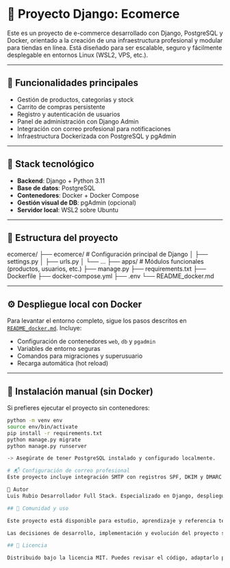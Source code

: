 # 🛒 Proyecto Django: Ecomerce

Este es un proyecto de e-commerce desarrollado con Django, PostgreSQL y Docker, orientado a la creación de una infraestructura profesional y modular para tiendas en línea. Está diseñado para ser escalable, seguro y fácilmente desplegable en entornos Linux (WSL2, VPS, etc.).

---

## 🚀 Funcionalidades principales

- Gestión de productos, categorías y stock
- Carrito de compras persistente
- Registro y autenticación de usuarios
- Panel de administración con Django Admin
- Integración con correo profesional para notificaciones
- Infraestructura Dockerizada con PostgreSQL y pgAdmin

---

## 🧱 Stack tecnológico

- **Backend**: Django + Python 3.11
- **Base de datos**: PostgreSQL
- **Contenedores**: Docker + Docker Compose
- **Gestión visual de DB**: pgAdmin (opcional)
- **Servidor local**: WSL2 sobre Ubuntu

---

## 📁 Estructura del proyecto

ecomerce/
├── ecomerce/ # Configuración principal de Django 
│ ├── settings.py 
│ ├── urls.py 
│ └── ... 
├── apps/ # Módulos funcionales (productos, usuarios, etc.) ├── manage.py 
├── requirements.txt 
├── Dockerfile 
├── docker-compose.yml 
├── .env 
└── README_docker.md


---

## ⚙️ Despliegue local con Docker

Para levantar el entorno completo, sigue los pasos descritos en [`README_docker.md`](./README_docker.md). Incluye:

- Configuración de contenedores `web`, `db` y `pgadmin`
- Variables de entorno seguras
- Comandos para migraciones y superusuario
- Recarga automática (hot reload)

---

## 🧪 Instalación manual (sin Docker)

Si prefieres ejecutar el proyecto sin contenedores:

```bash
python -m venv env
source env/bin/activate
pip install -r requirements.txt
python manage.py migrate
python manage.py runserver

-> Asegúrate de tener PostgreSQL instalado y configurado localmente.

# 📬 Configuración de correo profesional
Este proyecto incluye integración SMTP con registros SPF, DKIM y DMARC verificados. La configuración se realiza en settings.py usando variables del archivo .env.

📌 Autor
Luis Rubio Desarrollador Full Stack. Especializado en Django, despliegue en VPS, automatización y gestión avanzada de correo profesional.

## 🤝 Comunidad y uso

Este proyecto está disponible para estudio, aprendizaje y referencia técnica. Se agradecen sugerencias y reportes de errores a través de issues.

Las decisiones de desarrollo, implementación y evolución del proyecto son gestionadas exclusivamente por el autor, con foco en mantener coherencia técnica y escalabilidad.

## 📄 Licencia

Distribuido bajo la licencia MIT. Puedes revisar el código, adaptarlo para tus propios fines, pero no modificar este repositorio directamente sin autorización.
